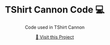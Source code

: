 <h1 align="center" style="font-weight: bold;">TShirt Cannon Code 💻</h1>

<p align="center">Code used in TShirt Cannon</p>


<p align="center">
<a href="https://github.com/Camo-Bots-4285/TShirt-Cannon">📱 Visit this Project</a>
</p>
